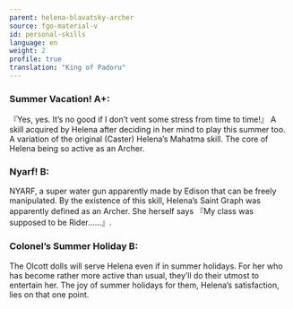 ```yaml
---
parent: helena-blavatsky-archer
source: fgo-material-v
id: personal-skills
language: en
weight: 2
profile: true
translation: "King of Padoru"
---
```


### Summer Vacation! A+:

『Yes, yes. It’s no good if I don’t vent some stress from time to time!』
A skill acquired by Helena after deciding in her mind to play this summer too.
A variation of the original (Caster) Helena’s Mahatma skill.
The core of Helena being so active as an Archer.

### Nyarf! B:

NYARF, a super water gun apparently made by Edison that can be freely manipulated.
By the existence of this skill, Helena’s Saint Graph was apparently defined as an Archer.
She herself says 『My class was supposed to be Rider……』.

### Colonel’s Summer Holiday B:

The Olcott dolls will serve Helena even if in summer holidays.
For her who has become rather more active than usual, they’ll do their utmost to entertain her. The joy of summer holidays for them, Helena’s satisfaction, lies on that one point.
